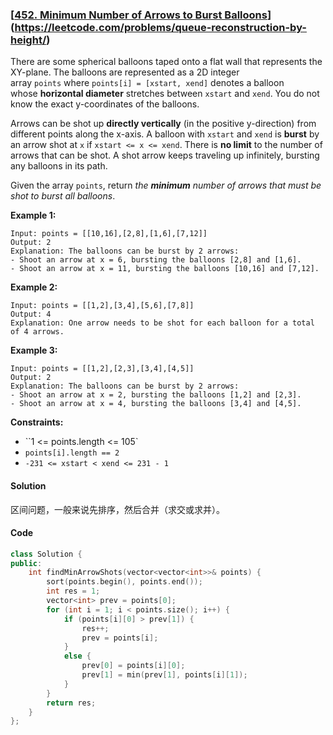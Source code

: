 ### [[452. Minimum Number of Arrows to Burst Balloons](https://leetcode.com/problems/minimum-number-of-arrows-to-burst-balloons/)](https://leetcode.com/problems/queue-reconstruction-by-height/)

There are some spherical balloons taped onto a flat wall that represents the XY-plane. The balloons are represented as a 2D integer array `points` where `points[i] = [xstart, xend]` denotes a balloon whose **horizontal diameter** stretches between `xstart` and `xend`. You do not know the exact y-coordinates of the balloons.

Arrows can be shot up **directly vertically** (in the positive y-direction) from different points along the x-axis. A balloon with `xstart` and `xend` is **burst** by an arrow shot at `x` if `xstart <= x <= xend`. There is **no limit** to the number of arrows that can be shot. A shot arrow keeps traveling up infinitely, bursting any balloons in its path.

Given the array `points`, return *the **minimum** number of arrows that must be shot to burst all balloons*.

**Example 1:**

```
Input: points = [[10,16],[2,8],[1,6],[7,12]]
Output: 2
Explanation: The balloons can be burst by 2 arrows:
- Shoot an arrow at x = 6, bursting the balloons [2,8] and [1,6].
- Shoot an arrow at x = 11, bursting the balloons [10,16] and [7,12].
```

**Example 2:**

```
Input: points = [[1,2],[3,4],[5,6],[7,8]]
Output: 4
Explanation: One arrow needs to be shot for each balloon for a total of 4 arrows.
```

**Example 3:**

```
Input: points = [[1,2],[2,3],[3,4],[4,5]]
Output: 2
Explanation: The balloons can be burst by 2 arrows:
- Shoot an arrow at x = 2, bursting the balloons [1,2] and [2,3].
- Shoot an arrow at x = 4, bursting the balloons [3,4] and [4,5].
```



**Constraints:**

- ``1 <= points.length <= 105`
- `points[i].length == 2`
- `-231 <= xstart < xend <= 231 - 1`

#### Solution

区间问题，一般来说先排序，然后合并（求交或求并）。

#### Code

```cpp
class Solution {
public:
    int findMinArrowShots(vector<vector<int>>& points) {
        sort(points.begin(), points.end());
        int res = 1;
        vector<int> prev = points[0];
        for (int i = 1; i < points.size(); i++) {
            if (points[i][0] > prev[1]) {
                res++;
                prev = points[i];
            }
            else {
                prev[0] = points[i][0];
                prev[1] = min(prev[1], points[i][1]);
            }
        }
        return res;
    }
};
```
